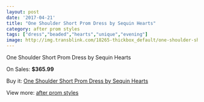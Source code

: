 ```yaml
---
layout: post
date: '2017-04-21'
title: "One Shoulder Short Prom Dress by Sequin Hearts"
category: after prom styles
tags: ["dress","beaded","hearts","unique","evening"]
image: http://img.transblink.com/18265-thickbox_default/one-shoulder-short-prom-dress-by-sequin-hearts.jpg
---
```

One Shoulder Short Prom Dress by Sequin Hearts

On Sales: **$365.99**
<a href="https://www.transblink.com/en/after-prom-styles/5717-one-shoulder-short-prom-dress-by-sequin-hearts.html"><amp-img layout="responsive" width="600" height="600" src="//img.transblink.com/18265-thickbox_default/one-shoulder-short-prom-dress-by-sequin-hearts.jpg" alt="One Shoulder Short Prom Dress by Sequin Hearts 0" /></a>
<a href="https://www.transblink.com/en/after-prom-styles/5717-one-shoulder-short-prom-dress-by-sequin-hearts.html"><amp-img layout="responsive" width="600" height="600" src="//img.transblink.com/18267-thickbox_default/one-shoulder-short-prom-dress-by-sequin-hearts.jpg" alt="One Shoulder Short Prom Dress by Sequin Hearts 1" /></a>
<a href="https://www.transblink.com/en/after-prom-styles/5717-one-shoulder-short-prom-dress-by-sequin-hearts.html"><amp-img layout="responsive" width="600" height="600" src="//img.transblink.com/18266-thickbox_default/one-shoulder-short-prom-dress-by-sequin-hearts.jpg" alt="One Shoulder Short Prom Dress by Sequin Hearts 2" /></a>

Buy it: [One Shoulder Short Prom Dress by Sequin Hearts](https://www.transblink.com/en/after-prom-styles/5717-one-shoulder-short-prom-dress-by-sequin-hearts.html "One Shoulder Short Prom Dress by Sequin Hearts")

View more: [after prom styles](https://www.transblink.com/en/55-after-prom-styles "after prom styles")